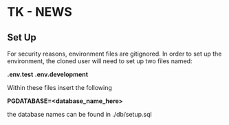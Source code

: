 # TK - NEWS

## Set Up

For security reasons, environment files are gitignored.
In order to set up the environment, the cloned user will need to set up two files named:

**.env.test**
**.env.development**

Within these files insert the following

**PGDATABASE=<database_name_here>**

the database names can be found in ./db/setup.sql
